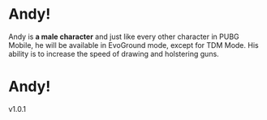 
# Andy!

Andy is **a male character** and just like every other character in PUBG Mobile, he will be available in EvoGround mode, except for TDM Mode. His ability is to increase the speed of drawing and holstering guns.
# Andy!
v1.0.1    
